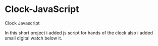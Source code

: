 # Clock-JavaScript
Clock Javascript

In this short project i added js script for hands of the clock also i added small digital watch below it.
